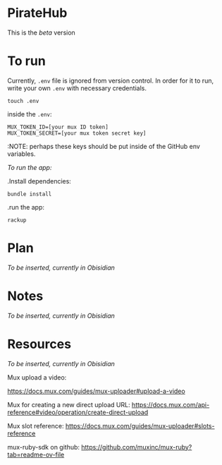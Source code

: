 # PirateHub

This is the _beta_ version

# To run

Currently, `.env` file is ignored from version control.
In order for it to run, write your own `.env` with necessary credentials.

```
touch .env
```

inside the `.env`:

```
MUX_TOKEN_ID=[your mux ID token]
MUX_TOKEN_SECRET=[your mux token secret key]
```

:NOTE: perhaps these keys should be put inside of the GitHub env variables.

_To run the app:_

.Install dependencies:
```
bundle install
```

.run the app:
```
rackup
```

# Plan

_To be inserted, currently in Obisidian_

# Notes
_To be inserted, currently in Obisidian_

# Resources

_To be inserted, currently in Obisidian_

Mux upload a video:

https://docs.mux.com/guides/mux-uploader#upload-a-video

Mux for creating a new direct upload URL:
https://docs.mux.com/api-reference#video/operation/create-direct-upload

Mux slot reference:
https://docs.mux.com/guides/mux-uploader#slots-reference


mux-ruby-sdk on github:
https://github.com/muxinc/mux-ruby?tab=readme-ov-file
